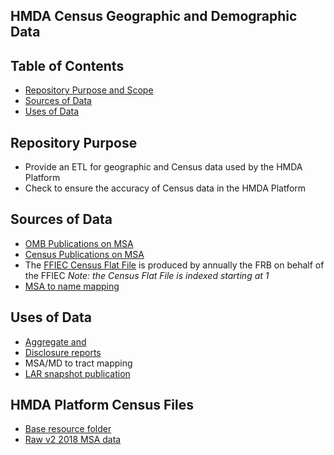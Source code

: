 ## HMDA Census Geographic and Demographic Data 

## Table of Contents
- [Repository Purpose and Scope]()
- [Sources of Data]()
- [Uses of Data]()

## Repository Purpose
- Provide an ETL for geographic and Census data used by the HMDA Platform
- Check to ensure the accuracy of Census data in the HMDA Platform

## Sources of Data
- [OMB Publications on MSA](https://www.census.gov/programs-surveys/metro-micro/about/omb-bulletins.html)
- [Census Publications on MSA](https://www.census.gov/geographies/reference-files/time-series/demo/metro-micro/delineation-files.html)
- The [FFIEC Census Flat File](https://www.ffiec.gov/censusapp.htm) is produced by annually the FRB on behalf of the FFIEC
*Note: the Census Flat File is indexed starting at 1*
- [MSA to name mapping](https://www.census.gov/population/estimates/metro-city/0312msa.txt)

## Uses of Data
- [Aggregate and](https://ffiec.cfpb.gov/data-publication/aggregate-reports)
- [Disclosure reports](https://ffiec.cfpb.gov/data-publication/disclosure-reports)
- MSA/MD to tract mapping
- [LAR snapshot publication](https://ffiec.cfpb.gov/data-publication/snapshot-national-loan-level-dataset)

## HMDA Platform Census Files
- [Base resource folder](https://raw.githubusercontent.com/cfpb/hmda-platform/v2.10.5/common/src/main/resources/)
- [Raw v2 2018 MSA data](https://raw.githubusercontent.com/cfpb/hmda-platform/v2.10.5/common/src/main/resources/census_2018_MSAMD_name.txt)






